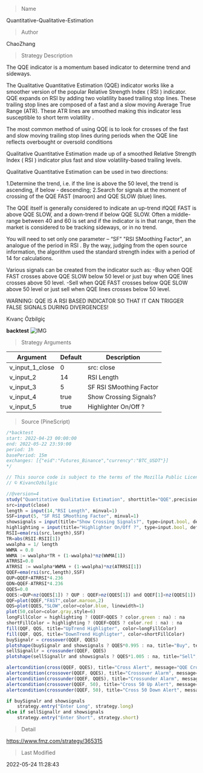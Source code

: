
> Name

Quantitative-Qualitative-Estimation

> Author

ChaoZhang

> Strategy Description

The QQE indicator is a momentum based indicator to determine trend and sideways.

The Qualitative Quantitative Estimation (QQE) indicator works like a smoother version of the popular Relative Strength Index ( RSI ) indicator. QQE expands on RSI by adding two volatility based trailing stop lines. These trailing stop lines are composed of a fast and a slow moving Average True Range (ATR). These ATR lines are smoothed making this indicator less susceptible to short term volatility .

The most common method of using QQE is to look for crosses of the fast and slow moving trailing stop lines during periods when the QQE line reflects overbought or oversold conditions

Qualitative Quantitative Estimation made up of a smoothed Relative Strength Index ( RSI ) indicator plus fast and slow volatility-based trailing levels.

Qualitative Quantitative Estimation can be used in two directions:

1.Determine the trend, i.e. if the line is above the 50 level, the trend is ascending, if below - descending;
2.Search for signals at the moment of crossing of the QQE FAST (maroon) and QQE SLOW (blue) lines.


The QQE itself is generally considered to indicate an up-trend ifQQE FAST is above QQE SLOW, and a down-trend if below QQE SLOW.
Often a middle-range between 40 and 60 is set and if the indicator is in that range, then the market is considered to be tracking sideways, or in no trend.


You will need to set only one parameter – “SF” "RSI SMoothing Factor", an analogue of the period in RSI .
By the way, judging from the open source information, the algorithm used the standard strength index with a period of 14 for calculations.


Various signals can be created from the indicator such as:
-Buy when QQE FAST crosses above QQE SLOW below 50 level or just buy when QQE lines crosses above 50 level.
-Sell when QQE FAST crosses below QQE SLOW above 50 level or just sell when QQE lines crosses below 50 level.


WARNING: QQE IS A RSI BASED INDICATOR SO THAT IT CAN TRIGGER FALSE SIGNALS DURING DIVERGENCES!

Kıvanç Özbilgiç

**backtest**
 ![IMG](https://www.fmz.com/upload/asset/1002a1c2c6624b925ae.png) 

> Strategy Arguments



|Argument|Default|Description|
|----|----|----|
|v_input_1_close|0|src: close|high|low|open|hl2|hlc3|hlcc4|ohlc4|
|v_input_2|14|RSI Length|
|v_input_3|5|SF RSI SMoothing Factor|
|v_input_4|true|Show Crossing Signals?|
|v_input_5|true|Highlighter On/Off ?|


> Source (PineScript)

``` javascript
/*backtest
start: 2022-04-23 00:00:00
end: 2022-05-22 23:59:00
period: 1h
basePeriod: 15m
exchanges: [{"eid":"Futures_Binance","currency":"BTC_USDT"}]
*/

// This source code is subject to the terms of the Mozilla Public License 2.0 at https://mozilla.org/MPL/2.0/
// © KivancOzbilgic

//@version=4
study("Quantitative Qualitative Estimation", shorttitle="QQE",precision=4, resolution="")
src=input(close)
length = input(14,"RSI Length", minval=1)
SSF=input(5, "SF RSI SMoothing Factor", minval=1)
showsignals = input(title="Show Crossing Signals?", type=input.bool, defval=true)
highlighting = input(title="Highlighter On/Off ?", type=input.bool, defval=true)
RSII=ema(rsi(src,length),SSF)
TR=abs(RSII-RSII[1])
wwalpha = 1/ length
WWMA = 0.0
WWMA := wwalpha*TR + (1-wwalpha)*nz(WWMA[1])
ATRRSI=0.0
ATRRSI := wwalpha*WWMA + (1-wwalpha)*nz(ATRRSI[1])
QQEF=ema(rsi(src,length),SSF)
QUP=QQEF+ATRRSI*4.236
QDN=QQEF-ATRRSI*4.236
QQES=0.0
QQES:=QUP<nz(QQES[1]) ? QUP : QQEF>nz(QQES[1]) and QQEF[1]<nz(QQES[1]) ? QDN :  QDN>nz(QQES[1]) ? QDN : QQEF<nz(QQES[1]) and QQEF[1]>nz(QQES[1]) ? QUP : nz(QQES[1])
QQF=plot(QQEF,"FAST",color.maroon,2)
QQS=plot(QQES,"SLOW",color=color.blue, linewidth=1)
plot(50,color=color.gray,style=6)
longFillColor = highlighting ? (QQEF>QQES ? color.green : na) : na
shortFillColor = highlighting ? (QQEF<QQES ? color.red : na) : na
fill(QQF, QQS, title="UpTrend Highligter", color=longFillColor)
fill(QQF, QQS, title="DownTrend Highligter", color=shortFillColor)
buySignalr = crossover(QQEF, QQES)
plotshape(buySignalr and showsignals ? QQES*0.995 : na, title="Buy", text="Buy", location=location.absolute, style=shape.labelup, size=size.tiny, color=color.green, textcolor=color.white, transp=0)
sellSignallr = crossunder(QQEF, QQES)
plotshape(sellSignallr and showsignals ? QQES*1.005 : na, title="Sell", text="Sell", location=location.absolute, style=shape.labeldown, size=size.tiny, color=color.red, textcolor=color.white, transp=0)

alertcondition(cross(QQEF, QQES), title="Cross Alert", message="QQE Crossing Signal!")
alertcondition(crossover(QQEF, QQES), title="Crossover Alarm", message="QQE BUY SIGNAL!")
alertcondition(crossunder(QQEF, QQES), title="Crossunder Alarm", message="QQE SELL SIGNAL!")
alertcondition(crossover(QQEF, 50), title="Cross 50 Up Alert", message="QQE FAST Crossing 50 UP!")
alertcondition(crossunder(QQEF, 50), title="Cross 50 Down Alert", message="QQE FAST Crossing 50 DOWN!")

if buySignalr and showsignals
    strategy.entry("Enter Long", strategy.long)
else if sellSignallr and showsignals
    strategy.entry("Enter Short", strategy.short)
```

> Detail

https://www.fmz.com/strategy/365315

> Last Modified

2022-05-24 11:28:43

